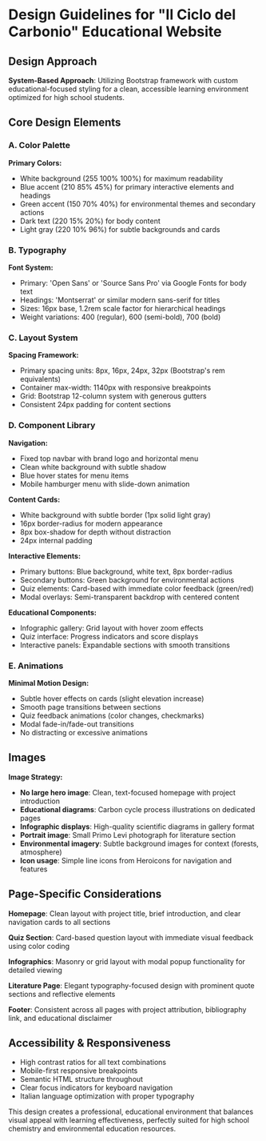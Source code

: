 # Design Guidelines for "Il Ciclo del Carbonio" Educational Website

## Design Approach
**System-Based Approach**: Utilizing Bootstrap framework with custom educational-focused styling for a clean, accessible learning environment optimized for high school students.

## Core Design Elements

### A. Color Palette
**Primary Colors:**
- White background (255 100% 100%) for maximum readability
- Blue accent (210 85% 45%) for primary interactive elements and headings
- Green accent (150 70% 40%) for environmental themes and secondary actions
- Dark text (220 15% 20%) for body content
- Light gray (220 10% 96%) for subtle backgrounds and cards

### B. Typography
**Font System:**
- Primary: 'Open Sans' or 'Source Sans Pro' via Google Fonts for body text
- Headings: 'Montserrat' or similar modern sans-serif for titles
- Sizes: 16px base, 1.2rem scale factor for hierarchical headings
- Weight variations: 400 (regular), 600 (semi-bold), 700 (bold)

### C. Layout System
**Spacing Framework:**
- Primary spacing units: 8px, 16px, 24px, 32px (Bootstrap's rem equivalents)
- Container max-width: 1140px with responsive breakpoints
- Grid: Bootstrap 12-column system with generous gutters
- Consistent 24px padding for content sections

### D. Component Library

**Navigation:**
- Fixed top navbar with brand logo and horizontal menu
- Clean white background with subtle shadow
- Blue hover states for menu items
- Mobile hamburger menu with slide-down animation

**Content Cards:**
- White background with subtle border (1px solid light gray)
- 16px border-radius for modern appearance
- 8px box-shadow for depth without distraction
- 24px internal padding

**Interactive Elements:**
- Primary buttons: Blue background, white text, 8px border-radius
- Secondary buttons: Green background for environmental actions
- Quiz elements: Card-based with immediate color feedback (green/red)
- Modal overlays: Semi-transparent backdrop with centered content

**Educational Components:**
- Infographic gallery: Grid layout with hover zoom effects
- Quiz interface: Progress indicators and score displays
- Interactive panels: Expandable sections with smooth transitions

### E. Animations
**Minimal Motion Design:**
- Subtle hover effects on cards (slight elevation increase)
- Smooth page transitions between sections
- Quiz feedback animations (color changes, checkmarks)
- Modal fade-in/fade-out transitions
- No distracting or excessive animations

## Images
**Image Strategy:**
- **No large hero image**: Clean, text-focused homepage with project introduction
- **Educational diagrams**: Carbon cycle process illustrations on dedicated pages
- **Infographic displays**: High-quality scientific diagrams in gallery format
- **Portrait image**: Small Primo Levi photograph for literature section
- **Environmental imagery**: Subtle background images for context (forests, atmosphere)
- **Icon usage**: Simple line icons from Heroicons for navigation and features

## Page-Specific Considerations

**Homepage**: Clean layout with project title, brief introduction, and clear navigation cards to all sections

**Quiz Section**: Card-based question layout with immediate visual feedback using color coding

**Infographics**: Masonry or grid layout with modal popup functionality for detailed viewing

**Literature Page**: Elegant typography-focused design with prominent quote sections and reflective elements

**Footer**: Consistent across all pages with project attribution, bibliography link, and educational disclaimer

## Accessibility & Responsiveness
- High contrast ratios for all text combinations
- Mobile-first responsive breakpoints
- Semantic HTML structure throughout
- Clear focus indicators for keyboard navigation
- Italian language optimization with proper typography

This design creates a professional, educational environment that balances visual appeal with learning effectiveness, perfectly suited for high school chemistry and environmental education resources.